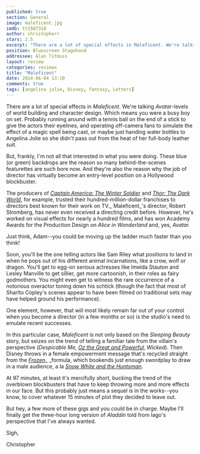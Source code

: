 ```yaml
---
published: true
section: General
image: maleficent.jpg
imdb: tt1587310
author: christopherr
stars: 2.5
excerpt: "There are a lot of special effects in Maleficent. We're talking Avatar-levels of world building and character design."
position: Bluescreen Stagehand
addressee: Alan Titmuss
layout: review
categories: reviews
title: "Maleficent"
date: 2014-06-04 13:10
comments: true
tags: [angelina jolie, Disney, fantasy, Letters]
---
```

There are a lot of special effects in _Maleficent_. We're talking _Avatar_-levels of world building and character design. Which means you were a busy boy on set. Probably running around with a tennis ball on the end of a stick to give the actors their eyelines, and operating off-camera fans to simulate the effect of a magic spell being cast, or maybe just handing water bottles to Angelina Jolie so she didn't pass out from the heat of her full-body leather suit. 

But, frankly, I'm not all that interested in what you were doing. These blue (or green) backdrops are the reason so many behind-the-scenes featurettes are such bore now. And they're also the reason why the job of director has virtually become an entry-level position on a Hollywood blockbuster.

The producers of [_Captain America: The Winter Soldier_][1] and [_Thor: The Dark World_][2], for example, trusted their hundred-million-dollar franchises to directors best known for their work on TV._ Maleficent_'s director, Robert Stromberg, has never even received a directing credit before. However, he's worked on visual effects for nearly a hundred films, and has won Academy Awards for the Production Design on _Alice in Wonderland_ and, yes, _Avatar._

   [1]: /content/2014/4/4/captain-america-the-winter-soldier.html
   [2]: /content/2013/11/8/thor-the-dark-world.html

Just think, Adam--you could be moving up the ladder much faster than you think!

Soon, you'll be the one telling actors like Sam Riley what positions to land in when he pops out of his different animal incarnations, like a crow, wolf or dragon. You'll get to egg-on serious actresses like Imelda Stauton and Lesley Manville to get sillier, get more cartoonish, in their roles as fairy godmothers. You might even get to witness the rare occurrence of a notorious overactor toning down his schtick (though the fact that most of Sharlto Copley's scenes appear to have been filmed on traditional sets may have helped ground his performance).

One element, however, that will most likely remain far out of your control when you become a director (in a few months or so) is the studio's need to emulate recent successes.

In this particular case, _Maleficent_ is not only based on the _Sleeping Beauty_ story, but seizes on the trend of telling a familiar tale from the villain's perspective (_Despicable Me,_ [_Oz the Great and Powerful_][3], _Wicked_). Then Disney throws in a female empowerment message that's recycled straight from the [_Frozen_][4]_ _formula, which bookends just enough swordplay to draw in a male audience, a la [_Snow White and the Huntsman_][5].

   [3]: /content/2013/3/8/oz-the-great-and-powerful.html
   [4]: /content/2013/11/28/frozen.html
   [5]: /content/2012/6/4/snow-white-and-the-huntsman.html 

At 97 minutes, at least it's mercifully short, bucking the trend of the overblown blockbusters that have to keep throwing more and more effects in our face. But this probably just means a sequel is in the works--you know, to cover whatever 15 minutes of plot they decided to leave out. 

But hey, a few more of these gigs and you could be in charge. Maybe I'll finally get the three-hour long version of _Aladdin_ told from Iago's perspective that I've always wanted.

Sigh,

Christopher 